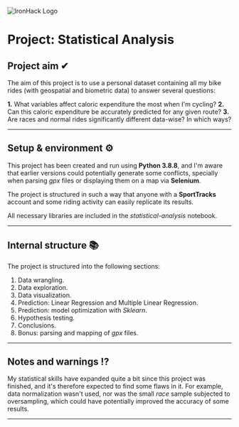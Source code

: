 ![IronHack Logo](https://s3-eu-west-1.amazonaws.com/ih-materials/uploads/upload_d5c5793015fec3be28a63c4fa3dd4d55.png)

# Project: Statistical Analysis

## Project aim ✔

The aim of this project is to use a personal dataset containing all my bike rides (with geospatial and biometric data) to answer several questions:

**1.** What variables affect caloric expenditure the most when I'm cycling?
**2.** Can this caloric expenditure be accurately predicted for any given route?
**3.** Are races and normal rides significantly different data-wise? In which ways?


---


## Setup & environment ⚙

This project has been created and run using **Python 3.8.8**, and I'm aware that earlier versions could potentially generate some conflicts, specially when parsing *gpx* files or displaying them on a map via **Selenium**.

The project is structured in such a way that anyone with a **SportTracks** account and some riding activity can easily replicate its results.

All necessary libraries are included in the *statistical-analysis* notebook. 


---


## Internal structure 📚

The project is structured into the following sections:

1. Data wrangling.
2. Data exploration.
3. Data visualization.
4. Prediction: Linear Regression and Multiple Linear Regression.
5. Prediction: model optimization with *Sklearn*.
6. Hypothesis testing.
7. Conclusions.
8. Bonus: parsing and mapping of *gpx* files.


---


## Notes and warnings ⁉

My statistical skills have expanded quite a bit since this project was finished, and it's therefore expected to find some flaws in it. For example, data normalization wasn't used, nor was the small *race* sample subjected to oversampling, which could have potentially improved the accuracy of some results.


---

